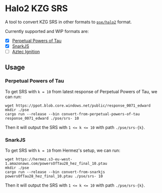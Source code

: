 # Halo2 KZG SRS

A tool to convert KZG SRS in other formats to [`pse/halo2`](https://github.com/privacy-scaling-explorations/halo2) format.

Currently supported and WIP formats are:

- [x] [Perpetual Powers of Tau](https://github.com/weijiekoh/perpetualpowersoftau)
- [x] [SnarkJS](https://github.com/iden3/snarkjs)
- [ ] [Aztec Ignition](https://github.com/AztecProtocol/Setup)

## Usage

### Perpetual Powers of Tau

To get SRS with `k = 10` from latest response of Perpetual Powers of Tau, we can run:

```shell
wget https://ppot.blob.core.windows.net/public/response_0071_edward
mkdir ./pse
cargo run --release --bin convert-from-perpetual-powers-of-tau response_0071_edward ./pse/srs- 10
```

Then it will output the SRS with `1 <= k <= 10` with path `./pse/srs-{k}`.

### SnarkJS

To get SRS with `k = 10` from Hermez's setup, we can run:

```shell
wget https://hermez.s3-eu-west-1.amazonaws.com/powersOfTau28_hez_final_10.ptau
mkdir ./pse
cargo run --release --bin convert-from-snarkjs powersOfTau28_hez_final_10.ptau ./pse/srs- 10
```

Then it will output the SRS with `1 <= k <= 10` with path `./pse/srs-{k}`.
